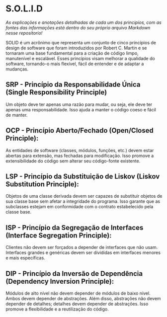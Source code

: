 
# S.O.L.I.D

_As explicações e anotações detalhadas de cada um dos principios, com as fontes das informações está dentro do seu próprio arquivo Markdown nesse repositorio!_

SOLID é um acrônimo que representa um conjunto de cinco princípios de design de software que foram introduzidos por Robert C. Martin e se tornaram uma base fundamental para a criação de código limpo, manutenível e escalável. Esses princípios visam melhorar a qualidade do software, tornando-o mais flexível, fácil de entender e de adaptar a mudanças.

## SRP - Princípio da Responsabilidade Única (Single Responsibility Principle) 

Um objeto deve ter apenas uma razão para mudar, ou seja, ele deve ter apenas uma responsabilidade. Isso ajuda a manter o código coeso e fácil de manter.

## OCP - Princípio Aberto/Fechado (Open/Closed Principle): 

As entidades de software (classes, módulos, funções, etc.) devem estar abertas para extensão, mas fechadas para modificação. Isso promove a extensibilidade do código sem alterar seu código-fonte existente.

## LSP - Princípio da Substituição de Liskov (Liskov Substitution Principle): 
Objetos de uma classe derivada devem ser capazes de substituir objetos de sua classe base sem afetar a integridade do programa. Isso garante que as subclasses estejam em conformidade com o contrato estabelecido pela classe base.

## ISP - Princípio da Segregação de Interfaces (Interface Segregation Principle): 
Clientes não devem ser forçados a depender de interfaces que não usam. Interfaces grandes e genéricas devem ser divididas em interfaces menores e mais específicas.

## DIP - Princípio da Inversão de Dependência (Dependency Inversion Principle): 
Módulos de alto nível não devem depender de módulos de baixo nível. Ambos devem depender de abstrações. Além disso, abstrações não devem depender de detalhes; detalhes devem depender de abstrações. Isso promove a flexibilidade e a reutilização do código.



